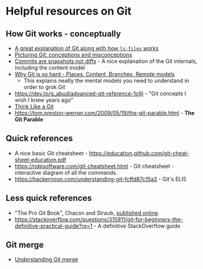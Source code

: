# Helpful resources on Git

## How Git works - conceptually
- [A great explanation of Git along with how `ls-files` works](https://stackoverflow.com/a/56242906/1907765)
- [Picturing Git: conceptions and misconceptions](https://www.biteinteractive.com/picturing-git-conceptions-and-misconceptions/)
- [Commits are snapshots not diffs](https://github.blog/2020-12-17-commits-are-snapshots-not-diffs/) - A nice explanation of the Git internals, including the content model
- [Why Git is so hard - Places, Content, Branches, Remote models](http://merrigrove.blogspot.com/2014/02/why-heck-is-git-so-hard-places-model-ok.html)
  - This explains neatly the mental models you need to understand in order to grok Git
- https://dev.to/g_abud/advanced-git-reference-1o9j - "Git concepts I wish I knew years ago"
- [Think Like a Git](http://think-like-a-git.net/sections/experimenting-with-git/references-make-commits-reachable.html)
- https://tom.preston-werner.com/2009/05/19/the-git-parable.html - **The Git Parable**
 
## Quick references
- A nice basic Git cheatsheet - https://education.github.com/git-cheat-sheet-education.pdf
- https://ndpsoftware.com/git-cheatsheet.html - Git cheatsheet - interactive diagram of all the commands.
- https://hackernoon.com/understanding-git-fcffd87c15a3 - Git's ELI5

## Less quick references
- "The Pro Git Book", Chacon and Straub, [published online](http://book.git-scm.com/book/en/v2).
- https://stackoverflow.com/questions/315911/git-for-beginners-the-definitive-practical-guide?rq=1 - A definitive StackOverflow guide

## Git merge
- [Understanding Git merge](https://www.biteinteractive.com/understanding-git-merge/)
